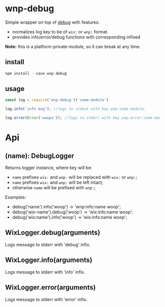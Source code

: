 # wnp-debug

Simple wrapper on top of [debug](https://www.npmjs.com/package/debug) with features:
 - normalizes log key to be of `wix:` or `wnp:` format.
 - provides info/error/debug functions with corresponding infixed

**Note:** this is a platform-private module, so it can break at any time.

## install

```js 
npm install --save wnp-debug
```

## usage

```js
const log = require('wnp-debug')('some-module')

log.info('info msg'); //logs to stdout with key wnp:some-module.

log.error(Error('woops')); //logs to stderr with key wnp:error:some-module.
```

# Api
## (name): DebugLogger
Returns logger instance, where key will be:
 - `name` prefixes `wix-` and `wnp-` will be replaced with `wix:` or `wnp:`;
 - `name` prefixes `wix:` and `wnp:` will be left intact;
 - otherwise `name` will be prefixed with `wnp:`;

Examples: 
 - debug('name').info('woop') -> 'wnp:info:name woop';
 - debug('wix-name').debug('woop') -> 'wix:info:name woop';
 - debug('wix:name').info('woop') -> 'wix:info:name woop'; 

## WixLogger.debug(arguments)
Logs message to stderr with 'debug' infix.

## WixLogger.info(arguments)
Logs message to stderr with 'info' infix.

## WixLogger.error(arguments)
Logs message to stderr with 'error' infix.